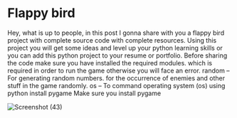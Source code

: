 # Flappy bird
Hey, what is up to people, in this post I gonna share with you a flappy bird project with complete source code with complete resources. Using this project you will get some ideas and level up your python learning skills or you can add this python project to your resume or portfolio. Before sharing the code make sure you have installed the required modules. which is required in order to run the game otherwise you will face an error. random – For generating random numbers. for the occurrence of enemies and other stuff in the game randomly. os – To command operating system (os) using python install pygame
Make sure you install pygame

![Screenshot (43)](https://user-images.githubusercontent.com/93781577/180594412-ffce8818-c53a-45af-a63b-478e8e7a1298.png)

